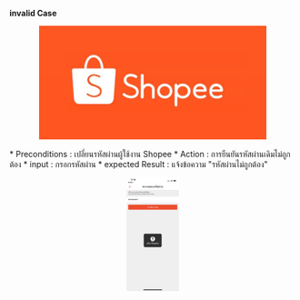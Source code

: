 **invalid Case**
  <p align="center">
    <img height="200" src="pic/shopee-logo.jpg">
  </p>
* Preconditions : เปลี่ยนรหัสผ่านผู้ใช้งาน Shopee
* Action : การยืนยันรหัสผ่านเดิมไม่ถูกต้อง
* input :  กรอกรหัสผ่าน
* expected Result : แจ้งข้อความ "รหัสผ่านไม่ถูกต้อง"

  <p align="center">
    <img height="200" src="pic/Shopee_๑๙๐๖๒๙_0033.jpg">
  </p>
